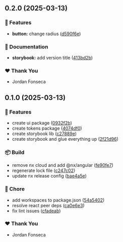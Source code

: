 ## 0.2.0 (2025-03-13)

### 🚀 Features

- **button:** change radius ([d590f6e](https://github.com/fonsecaj/sekoya/commit/d590f6e))

### 📖 Documentation

- **storybook:** add version title ([413bd2b](https://github.com/fonsecaj/sekoya/commit/413bd2b))

### ❤️ Thank You

- Jordan Fonseca

## 0.1.0 (2025-03-13)

### 🚀 Features

- create ui package ([0932f2b](https://github.com/fonsecaj/sekoya/commit/0932f2b))
- create tokens package ([4074df0](https://github.com/fonsecaj/sekoya/commit/4074df0))
- create storybook lib ([c27889e](https://github.com/fonsecaj/sekoya/commit/c27889e))
- create storybook and glue everything up ([2f21d96](https://github.com/fonsecaj/sekoya/commit/2f21d96))

### 📦 Build

- remove nx cloud and add @nx/angular ([fe90fe7](https://github.com/fonsecaj/sekoya/commit/fe90fe7))
- regenerate lock file ([c247c02](https://github.com/fonsecaj/sekoya/commit/c247c02))
- update nx release config ([bae4a5e](https://github.com/fonsecaj/sekoya/commit/bae4a5e))

### 🏡 Chore

- add workspaces to package.json ([54a5402](https://github.com/fonsecaj/sekoya/commit/54a5402))
- resolve react peer deps ([ca0e6e3](https://github.com/fonsecaj/sekoya/commit/ca0e6e3))
- fix lint issues ([cfadeab](https://github.com/fonsecaj/sekoya/commit/cfadeab))

### ❤️ Thank You

- Jordan Fonseca